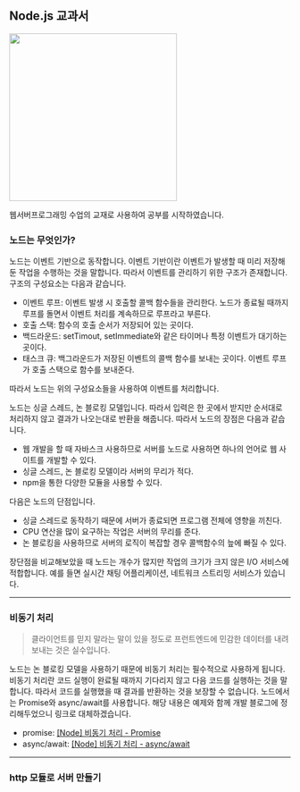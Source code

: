 ## Node.js 교과서

<img src = "https://github.com/piaochung/review/blob/main/Node.js-%EA%B5%90%EA%B3%BC%EC%84%9C/images/node.js-%EA%B5%90%EA%B3%BC%EC%84%9C.jfif" width="300">

웹서버프로그래밍 수업의 교재로 사용하여 공부를 시작하였습니다.

### 노드는 무엇인가?
노드는 이벤트 기반으로 동작합니다. 이벤트 기반이란 이벤트가 발생할 때 미리 저장해둔 작업을 수행하는 것을 말합니다. 따라서 이벤트를 관리하기 위한 구조가 존재합니다. 구조의 구성요소는 다음과 같습니다.
- 이벤트 루프: 이벤트 발생 시 호출할 콜백 함수들을 관리한다. 노드가 종료될 때까지 루프를 돌면서 이벤트 처리를 계속하므로 루프라고 부른다.
- 호출 스택: 함수의 호출 순서가 저장되어 있는 곳이다.
- 백드라운드: setTimout, setImmediate와 같은 타이머나 특정 이벤트가 대기하는 곳이다.
- 태스크 큐: 백그라운드가 저장된 이벤트의 콜백 함수를 보내는 곳이다. 이벤트 루프가 호출 스택으로 함수를 보내준다. 

따라서 노드는 위의 구성요소들을 사용하여 이벤트를 처리합니다.

노드는 싱글 스레드, 논 블로킹 모델입니다. 따라서 입력은 한 곳에서 받지만 순서대로 처리하지 않고 결과가 나오는대로 반환을 해줍니다. 따라서 노드의 장점은 다음과 같습니다.
- 웹 개발을 할 때 자바스크 사용하므로 서버를 노드로 사용하면 하나의 언어로 웹 사이트를 개발할 수 있다.
- 싱글 스레드, 논 블로킹 모델이라 서버의 무리가 적다.
- npm을 통한 다양한 모듈을 사용할 수 있다.

다음은 노드의 단점입니다.
- 싱글 스레드로 동작하기 때문에 서버가 종료되면 프로그램 전체에 영향을 끼친다.
- CPU 연산을 많이 요구하는 작업은 서버의 무리를 준다.
- 논 블로킹을 사용하므로 서버의 로직이 복잡할 경우 콜백함수의 늪에 빠질 수 있다.

장단점을 비교해보았을 때 노드는 개수가 많지만 작업의 크기가 크지 않은 I/O 서비스에 적합합니다. 예를 들면 실시간 채팅 어플리케이션, 네트워크 스트리밍 서비스가 있습니다.

---

### 비동기 처리
> 클라이언트를 믿지 말라는 말이 있을 정도로 프런트엔드에 민감한 데이터를 내려보내는 것은 실수입니다.

노드는 논 블로킹 모델을 사용하기 때문에 비동기 처리는 필수적으로 사용하게 됩니다. 비동기 처리란 코드 실행이 완료될 때까지 기다리지 않고 다음 코드를 실행하는 것을 말합니다. 따라서 코드를 실행했을 때 결과를 반환하는 것을 보장할 수 없습니다. 노드에서는 Promise와 async/await를 사용합니다. 해당 내용은 예제와 함께 개발 블로그에 정리해두었으니 링크로 대체하겠습니다.

- promise: [[Node] 비동기 처리 - Promise](https://hangjastar.tistory.com/235)
- async/await: [[Node] 비동기 처리 - async/await](https://hangjastar.tistory.com/237)

---

### http 모듈로 서버 만들기
